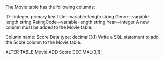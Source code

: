 The Movie table has the following columns:

ID—integer, primary key
Title—variable-length string
Genre—variable-length string
RatingCode—variable-length string
Year—integer
A new column must be added to the Movie table:

Column name: Score
Data type: decimal(3,1)
Write a SQL statement to add the Score column to the Movie table.

ALTER TABLE Movie
ADD Score DECIMAL(3,1);
